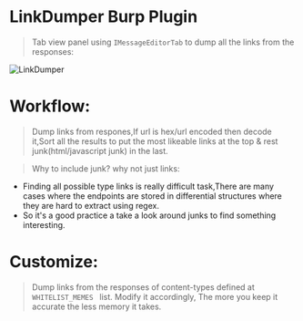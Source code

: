 # LinkDumper Burp Plugin

> Tab view panel using `IMessageEditorTab` to dump all the links from the responses:

![LinkDumper](https://user-images.githubusercontent.com/13177578/63759484-39863300-c8db-11e9-9090-5cd52ae6fffd.PNG)
 
# Workflow:

> Dump links from respones,If url is hex/url encoded then decode it,Sort all the results to put the most likeable links at the top & rest junk(html/javascript junk) in the last.

 > Why to include junk? why not just links:
* Finding all possible type links is really difficult task,There are many cases where the endpoints are stored in differential structures where they are hard to extract using regex.
* So it's a good practice a take a look around junks to find something interesting.

# Customize:

> Dump links from the responses of content-types defined at `WHITELIST_MEMES ` list. Modify it accordingly, The more you keep it accurate the less memory it takes.




